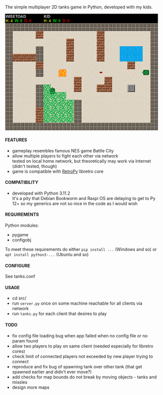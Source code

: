 The simple multiplayer 2D tanks game in Python, developed with my kids.  

![tanks](tanks.png)

#### FEATURES
- gameplay resembles famous NES game Battle City
- allow multiple players to fight each other via network  
  tested on local home network, but theoretically may work via Internet (didn't tested, though)
- game is compatible with [RetroPy](https://github.com/WiseToad/RetroPy) libretro core

#### COMPATIBILITY
- developed with Python 3.11.2  
  It's a pity that Debian Bookworm and Raspi OS are delaying to get to Py 12+ so my generics are not so nice in the code as I would wish

#### REQUIREMENTS
Python modules:
- pygame
- configobj

To meet these requirements do either `pip install ...` (Windows and so) or `apt install python3-...` (Ubuntu and so)

#### CONFIGURE
See tanks.conf
        
#### USAGE
- cd src/
- run `server.py` once on some machine reachable for all clients via network
- run `tanks.py` for each client that desires to play

#### TODO
- fix config file loading bug when app failed when no config file or no param found
- allow two players to play on same client (needed especially for libretro cores)
- check limit of connected players not exceeded by new player trying to connect
- reproduce and fix bug of spawning tank over other tank (that get spawned earlier and didn't ever move?)
- add checks for map bounds do not break by moving objects - tanks and missles
- design more maps
